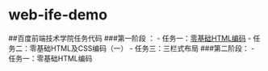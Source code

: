 # web-ife-demo
##百度前端技术学院任务代码
###第一阶段 ：
     - 任务一：[零基础HTML编码](http://1.myifedemo.applinzi.com/)
     - 任务二：零基础HTML及CSS编码（一）
     - 任务三：三栏式布局
###第二阶段：
     - 任务一：零基础HTML编码

